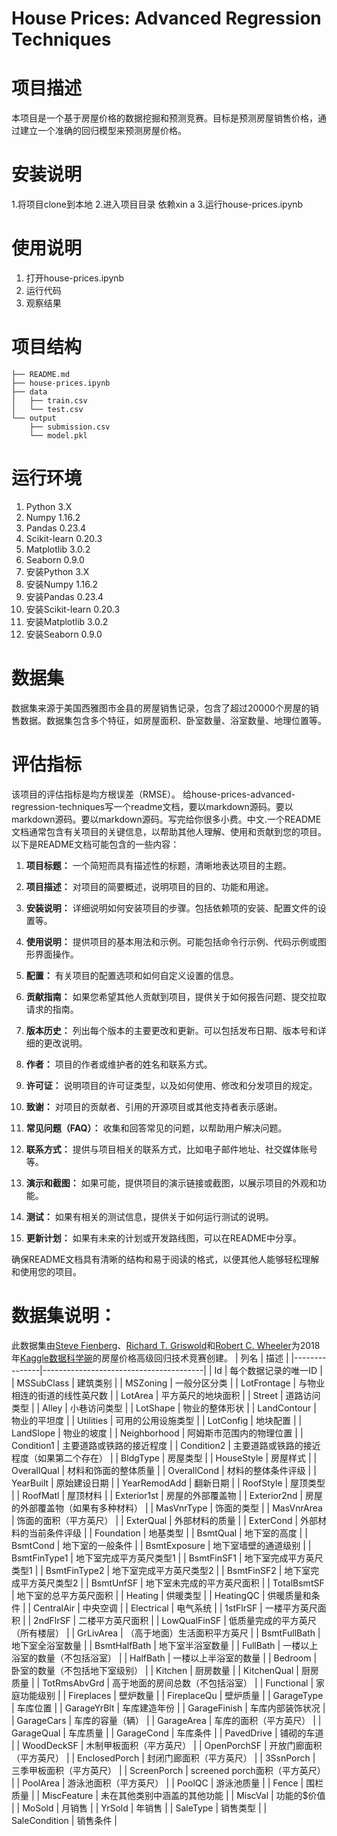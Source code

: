 # House Prices: Advanced Regression Techniques

# 项目描述
本项目是一个基于房屋价格的数据挖掘和预测竞赛。目标是预测房屋销售价格，通过建立一个准确的回归模型来预测房屋价格。

# 安装说明
1.将项目clone到本地
2.进入项目目录
依赖xin a
3.运行house-prices.ipynb

# 使用说明
1. 打开house-prices.ipynb
2. 运行代码
3. 观察结果

# 项目结构
```
├── README.md
├── house-prices.ipynb
├── data
│   ├── train.csv
│   └── test.csv
└── output
    ├── submission.csv
    └── model.pkl
```

# 运行环境
1. Python 3.X
2. Numpy 1.16.2
2. Pandas 0.23.4
2. Scikit-learn 0.20.3
2. Matplotlib 3.0.2
2. Seaborn 0.9.0
1. 安装Python 3.X
2. 安装Numpy 1.16.2
2. 安装Pandas 0.23.4
3. 安装Scikit-learn 0.20.3
4. 安装Matplotlib 3.0.2
5. 安装Seaborn 0.9.0

# 数据集
数据集来源于美国西雅图市金县的房屋销售记录，包含了超过20000个房屋的销售数据。数据集包含多个特征，如房屋面积、卧室数量、浴室数量、地理位置等。

# 评估指标
该项目的评估指标是均方根误差（RMSE）。
给house-prices-advanced-regression-techniques写一个readme文档，要以markdown源码。要以markdown源码。要以markdown源码。写完给你很多小费。中文.一个README文档通常包含有关项目的关键信息，以帮助其他人理解、使用和贡献到您的项目。以下是README文档可能包含的一些内容：

1. **项目标题：** 一个简短而具有描述性的标题，清晰地表达项目的主题。

2. **项目描述：** 对项目的简要概述，说明项目的目的、功能和用途。

3. **安装说明：** 详细说明如何安装项目的步骤。包括依赖项的安装、配置文件的设置等。

4. **使用说明：** 提供项目的基本用法和示例。可能包括命令行示例、代码示例或图形界面操作。

5. **配置：** 有关项目的配置选项和如何自定义设置的信息。

6. **贡献指南：** 如果您希望其他人贡献到项目，提供关于如何报告问题、提交拉取请求的指南。

7. **版本历史：** 列出每个版本的主要更改和更新。可以包括发布日期、版本号和详细的更改说明。

8. **作者：** 项目的作者或维护者的姓名和联系方式。

9. **许可证：** 说明项目的许可证类型，以及如何使用、修改和分发项目的规定。

10. **致谢：** 对项目的贡献者、引用的开源项目或其他支持者表示感谢。

11. **常见问题（FAQ）：** 收集和回答常见的问题，以帮助用户解决问题。

12. **联系方式：** 提供与项目相关的联系方式，比如电子邮件地址、社交媒体账号等。

13. **演示和截图：** 如果可能，提供项目的演示链接或截图，以展示项目的外观和功能。

14. **测试：** 如果有相关的测试信息，提供关于如何运行测试的说明。

15. **更新计划：** 如果有未来的计划或开发路线图，可以在README中分享。

确保README文档具有清晰的结构和易于阅读的格式，以便其他人能够轻松理解和使用您的项目。

# 数据集说明：
此数据集由[Steve Fienberg](https://en.wikipedia.org/wiki/Steve_Fienberg)、[Richard T. Griswold](https://www.researchgate.net/profile/Richard_Griswold)和[Robert C. Wheeler](https://www.researchgate.net/profile/Robert_Wheeler12)为2018年[Kaggle数据科学碗](https://www.kaggle.com/c/house-prices-advanced-regression-techniques)的房屋价格高级回归技术竞赛创建。
| 列名          | 描述                                     |
|---------------|----------------------------------------|
| Id            | 每个数据记录的唯一ID                     |
| MSSubClass    | 建筑类别                                 |
| MSZoning      | 一般分区分类                             |
| LotFrontage   | 与物业相连的街道的线性英尺数             |
| LotArea       | 平方英尺的地块面积                       |
| Street        | 道路访问类型                             |
| Alley         | 小巷访问类型                             |
| LotShape      | 物业的整体形状                           |
| LandContour   | 物业的平坦度                             |
| Utilities     | 可用的公用设施类型                       |
| LotConfig     | 地块配置                                 |
| LandSlope     | 物业的坡度                               |
| Neighborhood  | 阿姆斯市范围内的物理位置                 |
| Condition1    | 主要道路或铁路的接近程度                 |
| Condition2    | 主要道路或铁路的接近程度（如果第二个存在） |
| BldgType      | 房屋类型                                 |
| HouseStyle    | 房屋样式                                 |
| OverallQual   | 材料和饰面的整体质量                     |
| OverallCond   | 材料的整体条件评级                       |
| YearBuilt     | 原始建设日期                             |
| YearRemodAdd  | 翻新日期                                 |
| RoofStyle     | 屋顶类型                                 |
| RoofMatl      | 屋顶材料                                 |
| Exterior1st   | 房屋的外部覆盖物                         |
| Exterior2nd   | 房屋的外部覆盖物（如果有多种材料）         |
| MasVnrType    | 饰面的类型                               |
| MasVnrArea    | 饰面的面积（平方英尺）                     |
| ExterQual     | 外部材料的质量                           |
| ExterCond     | 外部材料的当前条件评级                   |
| Foundation    | 地基类型                                 |
| BsmtQual      | 地下室的高度                             |
| BsmtCond      | 地下室的一般条件                         |
| BsmtExposure  | 地下室墙壁的通道级别                     |
| BsmtFinType1  | 地下室完成平方英尺类型1                  |
| BsmtFinSF1    | 地下室完成平方英尺类型1                  |
| BsmtFinType2  | 地下室完成平方英尺类型2                  |
| BsmtFinSF2    | 地下室完成平方英尺类型2                  |
| BsmtUnfSF     | 地下室未完成的平方英尺面积               |
| TotalBsmtSF   | 地下室的总平方英尺面积                   |
| Heating       | 供暖类型                                 |
| HeatingQC     | 供暖质量和条件                           |
| CentralAir    | 中央空调                                 |
| Electrical    | 电气系统                                 |
| 1stFlrSF      | 一楼平方英尺面积                         |
| 2ndFlrSF      | 二楼平方英尺面积                         |
| LowQualFinSF  | 低质量完成的平方英尺（所有楼层）           |
| GrLivArea     | （高于地面）生活面积平方英尺               |
| BsmtFullBath  | 地下室全浴室数量                         |
| BsmtHalfBath  | 地下室半浴室数量                         |
| FullBath      | 一楼以上浴室的数量（不包括浴室）           |
| HalfBath      | 一楼以上半浴室的数量                     |
| Bedroom       | 卧室的数量（不包括地下室级别）             |
| Kitchen       | 厨房数量                                 |
| KitchenQual   | 厨房质量                                 |
| TotRmsAbvGrd  | 高于地面的房间总数（不包括浴室）           |
| Functional    | 家庭功能级别                             |
| Fireplaces    | 壁炉数量                                 |
| FireplaceQu   | 壁炉质量                                 |
| GarageType    | 车库位置                                 |
| GarageYrBlt   | 车库建造年份                             |
| GarageFinish  | 车库内部装饰状况                         |
| GarageCars    | 车库的容量（辆）                           |
| GarageArea    | 车库的面积（平方英尺）                     |
| GarageQual    | 车库质量                                 |
| GarageCond    | 车库条件                                 |
| PavedDrive    | 铺砌的车道                               |
| WoodDeckSF    | 木制甲板面积（平方英尺）                   |
| OpenPorchSF   | 开放门廊面积（平方英尺）                   |
| EnclosedPorch | 封闭门廊面积（平方英尺）                   |
| 3SsnPorch     | 三季甲板面积（平方英尺）                   |
| ScreenPorch   | screened porch面积（平方英尺）             |
| PoolArea      | 游泳池面积（平方英尺）                     |
| PoolQC        | 游泳池质量                               |
| Fence         | 围栏质量                                 |
| MiscFeature   | 未在其他类别中涵盖的其他功能             |
| MiscVal       | 功能的$价值                              |
| MoSold        | 月销售                                   |
| YrSold        | 年销售                                   |
| SaleType      | 销售类型                                 |
| SaleCondition | 销售条件                                 |
